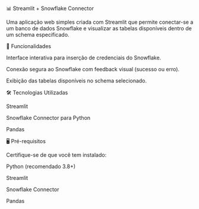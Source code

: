 📊 Streamlit + Snowflake Connector

Uma aplicação web simples criada com Streamlit que permite conectar-se a um banco de dados Snowflake e visualizar as tabelas disponíveis dentro de um schema especificado.

🚀 Funcionalidades

Interface interativa para inserção de credenciais do Snowflake.

Conexão segura ao Snowflake com feedback visual (sucesso ou erro).

Exibição das tabelas disponíveis no schema selecionado.

🛠️ Tecnologias Utilizadas

Streamlit

Snowflake Connector para Python

Pandas

🖥️ Pré-requisitos

Certifique-se de que você tem instalado:

Python (recomendado 3.8+)

Streamlit

Snowflake Connector

Pandas
